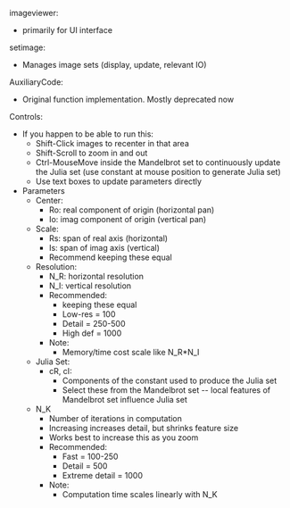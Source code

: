 
imageviewer:
- primarily for UI interface

setimage:
- Manages image sets (display, update, relevant IO)

AuxiliaryCode:
- Original function implementation. Mostly deprecated now

Controls: 
- If you happen to be able to run this:
	- Shift-Click images to recenter in that area
	- Shift-Scroll to zoom in and out
	- Ctrl-MouseMove inside the Mandelbrot set to continuously 
	  update the Julia set (use constant at mouse position to generate Julia set)
	- Use text boxes to update parameters directly
- Parameters
	- Center: 
		- Ro: real component of origin (horizontal pan)
		- Io: imag component of origin (vertical pan)
	- Scale: 
		- Rs: span of real axis (horizontal)
		- Is: span of imag axis (vertical)
		- Recommend keeping these equal
	- Resolution:
		- N_R: horizontal resolution
		- N_I: vertical resolution
		- Recommended: 
			- keeping these equal
			- Low-res = 100
			- Detail = 250-500
			- High def = 1000
		- Note:
			- Memory/time cost scale like N_R\*N_I
	- Julia Set:
		- cR, cI:
			- Components of the constant used to produce the Julia set
			- Select these from the Mandelbrot set -- local features of Mandelbrot set influence Julia set
	- N_K
		- Number of iterations in computation
		- Increasing increases detail, but shrinks feature size
		- Works best to increase this as you zoom
		- Recommended:
			- Fast   = 100-250
			- Detail = 500
			- Extreme detail = 1000
		- Note:
			- Computation time scales linearly with N_K
